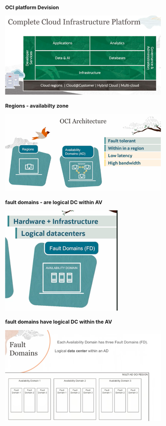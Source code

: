### OCI platform Devision 

<img src="plat.png">

### Regions - availabilty zone 

<img src="region.png">

### fault domains - are logical DC within AV 

<img src="fault.png">

### fault domains have logical DC within the AV 

<img src="fl1.png">



